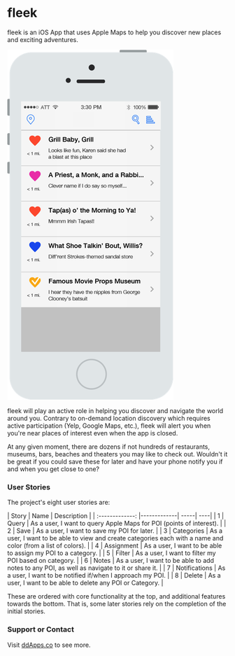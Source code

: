 # fleek
fleek is an iOS App that uses Apple Maps to help you discover new places and exciting adventures. 

![](https://raw.githubusercontent.com/duliodenis/fleek/master/art/wireframe/fleek-01.png)

fleek will play an active role in helping you discover and navigate the world around you. Contrary to on-demand location discovery which requires active participation (Yelp, Google Maps, etc.), fleek will alert you when you're near places of interest even when the app is closed.

At any given moment, there are dozens if not hundreds of restaurants, museums, bars, beaches and theaters you may like to check out. Wouldn't it be great if you could save these for later and have your phone notify you if and when you get close to one?

### User Stories

The project's eight user stories are:

| Story        | Name           | Description  |
| :-------------: |-------------| -----| ----|
| 1      | Query | As a user, I want to query Apple Maps for POI (points of interest). |
| 2      | Save | As a user, I want to save my POI for later. |
| 3      | Categories | As a user, I want to be able to view and create categories each with a name and color (from a list of colors). |
| 4      | Assignment | As a user, I want to be able to assign my POI to a category. |
| 5      | Filter | As a user, I want to filter my POI based on category. |
| 6      | Notes | As a user, I want to be able to add notes to any POI, as well as navigate to it or share it. |
| 7      | Notifications | As a user, I want to be notified if/when I approach my POI. |
| 8      | Delete | As a user, I want to be able to delete any POI or Category. |

These are ordered with core functionality at the top, and additional features towards the bottom. That is, some later stories rely on the completion of the initial stories.

### Support or Contact
Visit [ddApps.co](http://ddapps.co) to see more.
